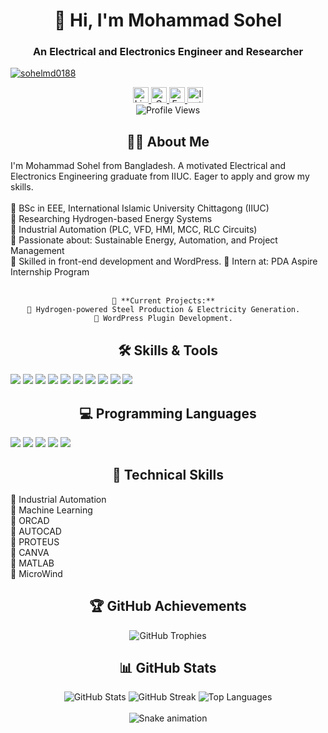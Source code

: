 <div align="center">   
  <h1 class="animated-text" align="center"> 🚀 Hi, I'm Mohammad Sohel </h1>
  <h3 align="center"> An Electrical and Electronics Engineer and Researcher</h3>

  <p align="left"> 
    <a href="https://github.com/ryo-ma/github-profile-trophy"><img src="https://github-profile-trophy.vercel.app/?username=sohelmd0188" alt="sohelmd0188" /></a> 
  </p>

  <div align="center">  
    <a href="https://linkedin.com/in/mohammad-sohel-94785421b/">
      <img src="https://img.shields.io/static/v1?message=LinkedIn&logo=linkedin&label=&color=0077B5&logoColor=white&labelColor=&style=for-the-badge" height="25" alt="LinkedIn" />
    </a>  
    <a href="mailto:sohel201008@gmail.com">
      <img src="https://img.shields.io/static/v1?message=Gmail&logo=gmail&label=&color=D14836&logoColor=white&labelColor=&style=for-the-badge" height="25" alt="Gmail" />
    </a>  
    <a href="https://www.facebook.com/sohel.uddin.98284">
      <img src="https://img.shields.io/static/v1?message=Facebook&logo=facebook&label=&color=3b5998&logoColor=white&labelColor=&style=for-the-badge" height="25" alt="Facebook" />
    </a>
    <a href="https://www.instagram.com/sohel.uddin.98284/">
      <img src="https://img.shields.io/static/v1?message=Instagram&logo=instagram&label=&color=e4405f&logoColor=white&labelColor=&style=for-the-badge" height="25" alt="Instagram" />
    </a>
  </div>  

  <div align="center">  
    <img src="https://visitor-badge.laobi.icu/badge?page_id=sohelmd0188.sohelmd0188" alt="Profile Views" />  
  </div>  

  <h2>👩‍💻 About Me</h2>

  <p align="left">
    I'm Mohammad Sohel from Bangladesh. A motivated Electrical and Electronics Engineering graduate from IIUC. Eager to apply and grow my skills. <br><br>
    🔹 BSc in EEE, International Islamic University Chittagong (IIUC) <br>  
    🔹 Researching Hydrogen-based Energy Systems <br>  
    🔹 Industrial Automation (PLC, VFD, HMI, MCC, RLC Circuits) <br>   
    🔹 Passionate about: Sustainable Energy, Automation, and Project Management <br>  
    🔹 Skilled in front-end development and WordPress.
    🔹 Intern at: PDA Aspire Internship Program <br><br>  

    🌱 **Current Projects:**  
    🔹 Hydrogen-powered Steel Production & Electricity Generation.  
    🔹 WordPress Plugin Development.  
  </p>  

  <h2>🛠 Skills & Tools</h2>

  <div align="left">    
    <img src="https://img.shields.io/badge/PLC-FFA500?style=for-the-badge&logo=siemens&logoColor=white" />    
    <img src="https://img.shields.io/badge/VFD-FF5722?style=for-the-badge&logo=automation&logoColor=white" />  
    <img src="https://img.shields.io/badge/HMI-4CAF50?style=for-the-badge&logo=industrial&logoColor=white" />  
    <img src="https://img.shields.io/badge/RLC-008080?style=for-the-badge&logo=electronics&logoColor=white" />  
    <img src="https://img.shields.io/badge/MCC-FF5733?style=for-the-badge&logo=engineering&logoColor=white" />  
    <img src="https://img.shields.io/badge/WordPress-21759B?style=for-the-badge&logo=wordpress&logoColor=white" />
    <img src="https://img.shields.io/badge/Arduino IDE-00979D?style=for-the-badge&logo=arduino&logoColor=white" />  
    <img src="https://img.shields.io/badge/MS Word-2B579A?style=for-the-badge&logo=microsoftword&logoColor=white" />  
    <img src="https://img.shields.io/badge/Excel-217346?style=for-the-badge&logo=microsoftexcel&logoColor=white" />  
    <img src="https://img.shields.io/badge/PowerPoint-B7472A?style=for-the-badge&logo=microsoftpowerpoint&logoColor=white" />  
  </div>  

  <h2>💻 Programming Languages</h2>  

  <div align="left">  
    <img src="https://img.shields.io/badge/Ladder Logic-FFA500?style=for-the-badge&logo=engineering&logoColor=white" />  
    <img src="https://img.shields.io/badge/MATLAB-0076A8?style=for-the-badge&logo=mathworks&logoColor=white" />  
    <img src="https://img.shields.io/badge/Python-3776AB?style=for-the-badge&logo=python&logoColor=white" />  
    <img src="https://img.shields.io/badge/HTML-E34F26?style=for-the-badge&logo=html5&logoColor=white" />  
    <img src="https://img.shields.io/badge/CSS-1572B6?style=for-the-badge&logo=css3&logoColor=white" />  
  </div>  

  <h2>🔧 Technical Skills</h2>  

  <div align="left">  
    🔹 Industrial Automation<br>
    🔹 Machine Learning<br>
    🔹 ORCAD<br>
    🔹 AUTOCAD<br>
    🔹 PROTEUS<br>
    🔹 CANVA<br>
    🔹 MATLAB<br>
    🔹 MicroWind  
  </div>  

  <h2>🏆 GitHub Achievements</h2>  

  <div align="center">  
    <img src="https://github-profile-trophy.vercel.app/?username=sohelmd0188&theme=radical&no-bg=true&no-frame=true" alt="GitHub Trophies" />  
  </div>  

  <h2>📊 GitHub Stats</h2>  

  <div align="center">  
    <img src="https://github-readme-stats.vercel.app/api?username=sohelmd0188&show_icons=true&theme=radical" alt="GitHub Stats" />  
    <img src="https://github-readme-streak-stats.herokuapp.com/?user=sohelmd0188&theme=radical" alt="GitHub Streak" />  
    <img src="https://github-readme-stats.vercel.app/api/top-langs/?username=sohelmd0188&layout=compact&theme=radical" alt="Top Languages" />  
  </div>

  <br clear="both">

<img src="https://raw.githubusercontent.com/sohelmd0188/sohelmd0188/output/snake.svg" alt="Snake animation" />


